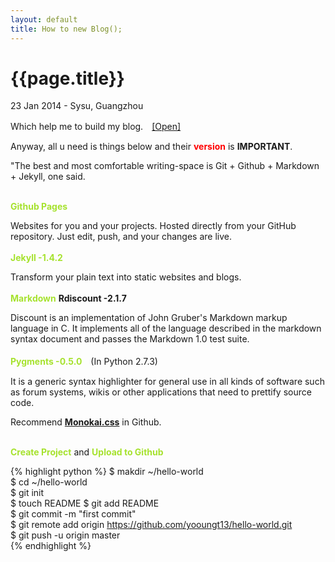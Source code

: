 ```yaml
---
layout: default
title: How to new Blog();
---
```


{{page.title}}
========================
<p class="meta">23 Jan 2014 - Sysu, Guangzhou</p>
      
Which help me to build my blog.　[[Open]](http://www.ruanyifeng.com/blog/2012/08/blogging_with_jekyll.html)

Anyway, all u need is things below and their <strong style="color:#f00;">version</strong> is **IMPORTANT**.

"The best and most comfortable writing-space is Git + Github + Markdown + Jekyll, one said.

<br>
<strong style="color:#a6e22e;">Github Pages</strong>

Websites for you and your projects.
Hosted directly from your GitHub repository. Just edit, push, and your changes are live. 
<br>   
<strong style="color:#a6e22e;">Jekyll -1.4.2</strong>

Transform your plain text into static websites and blogs.
<br>   
<strong style="color:#a6e22e;">Markdown</strong> __Rdiscount -2.1.7__

Discount is an implementation of John Gruber's Markdown markup language in C. It implements all of the language described in the markdown syntax document and passes the Markdown 1.0 test suite. 
<br>   
<strong style="color:#a6e22e;">Pygments  -0.5.0</strong>　(In Python 2.7.3)

It is a generic syntax highlighter for general use in all kinds of software such as forum systems, wikis or other applications that need to prettify source code. 

Recommend <strong>[Monokai.css](https://github.com/richleland/pygments-css/blob/master/monokai.css)</strong> in Github.
    
    
<br>    
<strong style="color:#a6e22e;">Create Project</strong> and <strong style="color:#a6e22e;">Upload to Github</strong>
    
{% highlight python %}
$ makdir ~/hello-world    
$ cd ~/hello-world        
$ git init              
$ touch README
$ git add README                    
$ git commit -m "first commit"    
$ git remote add origin https://github.com/yooungt13/hello-world.git     
$ git push -u origin master     
{% endhighlight %}